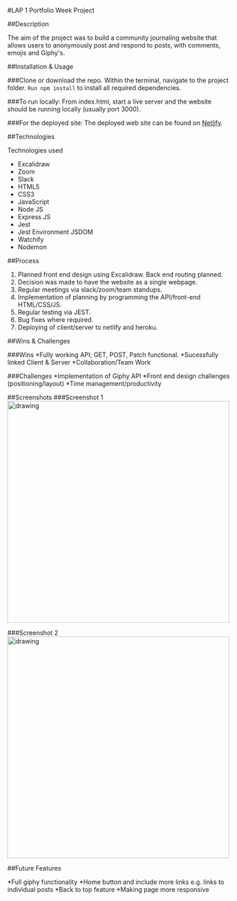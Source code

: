 #LAP 1 Portfolio Week Project

##Description

The aim of the project was to build a community journaling website that allows users to anonymously post and respond to posts, with comments, emojis and Giphy's.

##Installation & Usage

###Clone or download the repo.
Within the terminal, navigate to the project folder.
```Run npm install``` to install all required dependencies.

###To run locally:
From index.html, start a live server and the website should be running locally (usually port 3000).

###For the deployed site:
The deployed web site can be found on [Netlify](https://whimsical-taiyaki-0c05d9.netlify.app/).

##Technologies

Technologies used
* Excalidraw
* Zoom
* Slack
* HTML5 
* CSS3
* JavaScript
* Node JS
* Express JS
* Jest
* Jest Environment JSDOM
* Watchify
* Nodemon

##Process

1. Planned front end design using Excalidraw. Back end routing planned.
2. Decision was made to have the website as a single webpage.
3. Regular meetings via slack/zoom/team standups.
4. Implementation of planning by programming the API/front-end HTML/CSS/JS.
5. Regular testing via JEST.
6. Bug fixes where required.
7. Deploying of client/server to netlify and heroku.

##Wins & Challenges

###Wins
*Fully working API; GET, POST, Patch functional.
*Sucessfully linked Client & Server
*Collaboration/Team Work

###Challenges
*Implementation of Giphy API
*Front end design challenges (positioning/layout)
*Time management/productivity

##Screenshots
###Screenshot 1
<img src="[./assets/img/screenshot1.png](https://github.com/mike-rv/client-side-blog/blob/staging/assets/img/Screenshot1.png)" alt="drawing" width="500"/>

###Screenshot 2
<img src="[./assets/img/screenshot2.png](https://github.com/mike-rv/client-side-blog/blob/staging/assets/img/Screenshot2.png)" alt="drawing" width="500"/>

##Future Features

*Full giphy functionality
*Home button and include more links e.g. links to individual posts
*Back to top feature
*Making page more responsive
